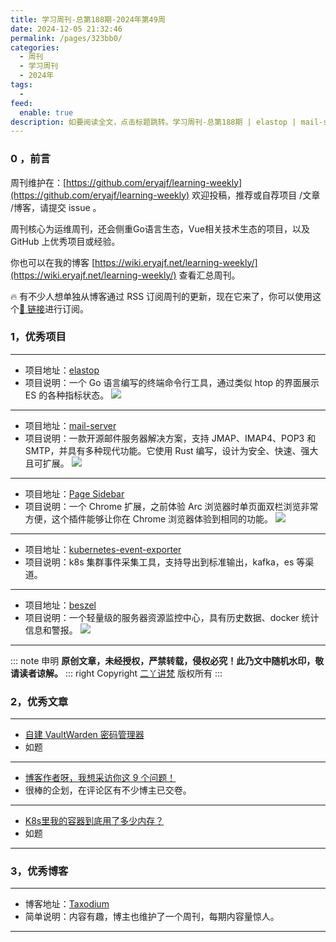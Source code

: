 ```yaml
---
title: 学习周刊-总第188期-2024年第49周
date: 2024-12-05 21:32:46
permalink: /pages/323bb0/
categories:
  - 周刊
  - 学习周刊
  - 2024年
tags:
  -
feed:
  enable: true
description: 如要阅读全文，点击标题跳转。学习周刊-总第188期 | elastop | mail-server | Page Sidebar | kubernetes-event-exporter | beszel
---
```



### 0 ，前言

周刊维护在：[https://github.com/eryajf/learning-weekly](https://github.com/eryajf/learning-weekly)  欢迎投稿，推荐或自荐项目 /文章 /博客，请提交 issue 。

周刊核心为运维周刊，还会侧重Go语言生态，Vue相关技术生态的项目，以及 GitHub 上优秀项目或经验。

你也可以在我的博客 [https://wiki.eryajf.net/learning-weekly/](https://wiki.eryajf.net/learning-weekly/) 查看汇总周刊。

🔥 有不少人想单独从博客通过 RSS 订阅周刊的更新，现在它来了，你可以使用这个[🔗 链接](https://wiki.eryajf.net/learning-weekly.xml)进行订阅。

### 1，优秀项目

---
- 项目地址：[elastop](https://github.com/acidvegas/elastop)
- 项目说明：一个 Go 语言编写的终端命令行工具，通过类似 htop 的界面展示 ES 的各种指标状态。
  ![](https://t.eryajf.net/imgs/2024/11/1732970261135.webp)
---
- 项目地址：[mail-server](https://github.com/stalwartlabs/mail-server)
- 项目说明：一款开源邮件服务器解决方案，支持 JMAP、IMAP4、POP3 和 SMTP，并具有多种现代功能。它使用 Rust 编写，设计为安全、快速、强大且可扩展。
  ![](https://t.eryajf.net/imgs/2024/12/1733015567721.webp)
---
- 项目地址：[Page Sidebar](https://chromewebstore.google.com/detail/page-sidebar-open-any-pag/gkkebamcfeaggmcfciekfakbmlgckdnh)
- 项目说明：一个 Chrome 扩展，之前体验 Arc 浏览器时单页面双栏浏览非常方便，这个插件能够让你在 Chrome 浏览器体验到相同的功能。
  ![](https://t.eryajf.net/imgs/2024/12/1733133253822.webp)
---
- 项目地址：[kubernetes-event-exporter](https://github.com/resmoio/kubernetes-event-exporter)
- 项目说明：k8s 集群事件采集工具，支持导出到标准输出，kafka，es 等渠道。
---
- 项目地址：[beszel](https://github.com/henrygd/beszel)
- 项目说明：一个轻量级的服务器资源监控中心，具有历史数据、docker 统计信息和警报。
  ![](https://t.eryajf.net/imgs/2024/12/1733292890205.webp)
---

::: note 申明
**原创文章<Badge text='eryajf' />，未经授权，严禁转载，侵权必究！此乃文中随机水印，敬请读者谅解。**
::: right
Copyright [二丫讲梵](https://wiki.eryajf.net) 版权所有
:::

### 2，优秀文章

---
- [自建 VaultWarden 密码管理器](https://clearsky.me/vaultwarden/)
- 如题
---
- [博客作者呀，我想采访你这 9 个问题！](https://anotherdayu.com/2024/5962/)
- 很棒的企划，在评论区有不少博主已交卷。
---
- [K8s里我的容器到底用了多少内存？](https://mp.weixin.qq.com/s/iN3tMmJ2y_nUa6ATInyP1A)
- 如题
---

### 3，优秀博客

---
- 博客地址：[Taxodium](https://taxodium.ink/index.html)
- 简单说明：内容有趣，博主也维护了一个周刊，每期内容量惊人。
---

